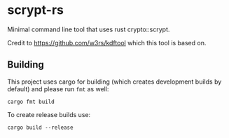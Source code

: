 # scrypt-rs

Minimal command line tool that uses rust crypto::scrypt.

Credit to https://github.com/w3rs/kdftool which this tool is based on.


## Building

This project uses cargo for building (which creates development builds by default) and please run `fmt` as well:

```shell
cargo fmt build
```

To create release builds use:

```shell
cargo build --release
```
